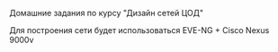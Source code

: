 Домашние задания по курсу "Дизайн сетей ЦОД"

Для построения сети будет использоваться EVE-NG + Cisco Nexus 9000v

